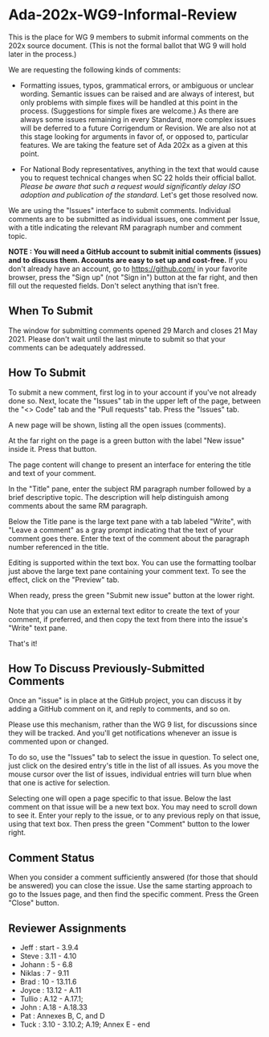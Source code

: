 # Ada-202x-WG9-Informal-Review
This is the place for WG 9 members to submit informal comments on the 202x source document. (This is not the formal ballot that WG 9 will hold later in the process.)

We are requesting the following kinds of comments:

  * Formatting issues, typos, grammatical errors, or ambiguous or unclear wording. Semantic issues can be raised and are always of interest, but only problems with simple fixes will be handled at this point in the process. (Suggestions for simple fixes are welcome.) As there are always some issues remaining in every Standard, more complex issues will be deferred to a future Corrigendum or Revision. We are also not at this stage looking for arguments in favor of, or opposed to, particular features. We are taking the feature set of Ada 202x as a given at this point. 

  * For National Body representatives, anything in the text that would cause you to request technical changes when SC 22 holds their official ballot. *Please be aware that such a request would significantly delay ISO adoption and publication of the standard.* Let's get those resolved now.

We are using the "Issues" interface to submit comments. Individual comments are to be submitted as individual issues, one comment per Issue, with a title indicating the relevant RM paragraph number and comment topic.

**NOTE : You will need a GitHub account to submit initial comments (issues) and to discuss them. Accounts are easy to set up and cost-free.** If you don't already have an account, go to https://github.com/ in your favorite browser, press the "Sign up" (not "Sign in") button at the far right, and then fill out the requested fields. Don't select anything that isn't free.

When To Submit
--------------

The window for submitting comments opened 29 March and closes 21 May 2021. Please don't wait until the last minute to submit so that your comments can be adequately addressed.

How To Submit
-------------

To submit a new comment, first log in to your account if you've not already done so. Next, locate the "Issues" tab in the upper left of the page, between the "<> Code" tab and the "Pull requests" tab. Press the "Issues" tab.

A new page will be shown, listing all the open issues (comments). 

At the far right on the page is a green button with the label "New issue" inside it. Press that button. 

The page content will change to present an interface for entering the title and text of your comment. 

In the "Title" pane, enter the subject RM paragraph number followed by a brief descriptive topic. The description will help distinguish among comments about the same RM paragraph.

Below the Title pane is the large text pane with a tab labeled "Write", with "Leave a comment" as a gray prompt indicating that the text of your comment goes there. Enter the text of the comment about the paragraph number referenced in the title.

Editing is supported within the text box. You can use the formatting toolbar just above the large text pane containing your comment text.  To see the effect, click on the "Preview" tab.

When ready, press the green "Submit new issue" button at the lower right.

Note that you can use an external text editor to create the text of your comment, if preferred, and then copy the text from there into the issue's "Write" text pane.

That's it!

How To Discuss Previously-Submitted Comments
--------------------------------------------

Once an "issue" is in place at the GitHub project, you can discuss it by adding a GitHub comment on it, and reply to comments, and so on. 

Please use this mechanism, rather than the WG 9 list, for discussions since they will be tracked. And you'll get notifications whenever an issue is commented upon or changed.

To do so, use the "Issues" tab to select the issue in question. To select one, just click on the desired entry's title in the list of all issues. As you move the mouse cursor over the list of issues, individual entries will turn blue when that one is active for selection.

Selecting one will open a page specific to that issue. Below the last comment on that issue will be a new text box. You may need to scroll down to see it. Enter your reply to the issue, or to any previous reply on that issue, using that text box. Then press the green "Comment" button to the lower right.

Comment Status
--------------

When you consider a comment sufficiently answered (for those that should be answered) you can close the issue. Use the same starting approach to go to the Issues page, and then find the specific comment. Press the Green "Close" button.

Reviewer Assignments
--------------------

* Jeff : start - 3.9.4
* Steve : 3.11 - 4.10
* Johann : 5 - 6.8
* Niklas : 7 - 9.11
* Brad : 10 - 13.11.6
* Joyce : 13.12 - A.11
* Tullio : A.12 - A.17.1; 
* John : A.18 - A.18.33
* Pat : Annexes B, C, and D
* Tuck : 3.10 - 3.10.2; A.19; Annex E - end 

